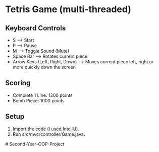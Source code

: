 # Tetris Game (multi-threaded)

## Keyboard Controls
- S --> Start
- P --> Pause
- M --> Toggle Sound (Mute)
- Space Bar --> Rotates current piece
- Arrow Keys (Left, Right, Down) --> Moves current piece left, right or more quickly down the screen

## Scoring
- Complete 1 Line: 1200 points
- Bomb Piece: 1000 points

## Setup
1. Import the code (I used IntelliJ).
2. Run src/mvc/controller/Game.java.

#   S e c o n d - Y e a r - O O P - P r o j e c t 
 
 
